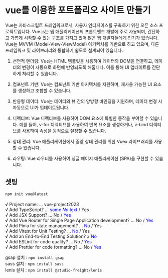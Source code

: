 # vue를 이용한 포트폴리오 사이트 만들기
Vue는 자바스크립트 프레임워크로서, 사용자 인터페이스를 구축하기 위한 오픈 소스 프로젝트입니다. Vue.js는 웹 애플리케이션의 프론트엔드 개발에 주로 사용되며, 간단하고 가볍게 시작할 수 있는 구조를 가지고 있어 많은 웹 개발자들에게 인기가 있습니다. Vue는 MVVM (Model-View-ViewModel) 아키텍처를 기반으로 하고 있으며, 다른 프레임워크 및 라이브러리와 통합하기 쉽도록 설계되어 있습니다.

1. 선언적 렌더링: Vue는 HTML 템플릿을 사용하여 데이터와 DOM을 연결하고, 데이터의 변경이 자동으로 화면에 반영되도록 해줍니다. 이를 통해 UI 업데이트를 간단하게 처리할 수 있습니다.

2. 컴포넌트 기반: Vue는 컴포넌트 기반 아키텍처를 지원하며, 재사용 가능한 UI 요소를 생성하고 조합할 수 있습니다.

3. 반응형 데이터: Vue는 데이터와 뷰 간의 양방향 바인딩을 지원하며, 데이터 변경 시 자동으로 UI가 업데이트됩니다.

4. 디렉티브: Vue 디렉티브를 사용하여 DOM 요소에 특별한 동작을 부여할 수 있습니다. 예를 들어, v-for 디렉티브를 사용하여 반복 요소를 생성하거나, v-bind 디렉티브를 사용하여 속성을 동적으로 설정할 수 있습니다.

5. 상태 관리: Vue 애플리케이션에서 중앙 상태 관리를 위한 Vuex 라이브러리를 사용할 수 있습니다.

6. 라우팅: Vue 라우터를 사용하여 싱글 페이지 애플리케이션 (SPA)을 구현할 수 있습니다.

## 셋팅
`npm init vue@latest`<br>   
√ Project name: ... vue-project2023   
√ Add TypeScript? ... <span style="color: blue">some <em>No</em> text</span> / Yes   
√ Add JSX Support? ... No / <span style="color: blue">Yes</span>   
√ Add Vue Router for Single Page Application development? ... No / <span style="color: blue">Yes</span>           
√ Add Pinia for state management? ... <span style="color: blue">No</span> / Yes   
√ Add Vitest for Unit Testing? ... <span style="color: blue">No</span> / Yes   
√ Add an End-to-End Testing Solution? » <span style="color: blue">No</span>   
√ Add ESLint for code quality? ... No / <span style="color: blue">Yes</span>   
√ Add Prettier for code formatting? ... No / <span style="color: blue">Yes</span>   

gsap 설치 : `npm install gsap`   
sass 설치 : `npm install sass`   
lenis 설치 : `npm install @studio-freight/lenis`   